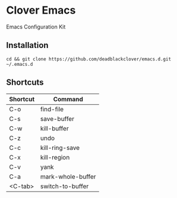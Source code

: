 # Clover Emacs
Emacs Configuration Kit

## Installation
```
cd && git clone https://github.com/deadblackclover/emacs.d.git ~/.emacs.d
```

## Shortcuts

|Shortcut|Command|
|-|-|
|C-o|find-file|
|C-s|save-buffer|
|C-w|kill-buffer|
|C-z|undo|
|C-c|kill-ring-save|
|C-x|kill-region|
|C-v|yank|
|C-a|mark-whole-buffer|
|\<C-tab\>|switch-to-buffer|
